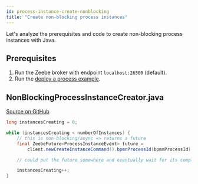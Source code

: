 ```yaml
---
id: process-instance-create-nonblocking
title: "Create non-blocking process instances"
---
```


Let's analyze the prerequisites and code to create non-blocking process instances with Java.

## Prerequisites

1. Run the Zeebe broker with endpoint `localhost:26500` (default).
1. Run the [deploy a process example](process-deploy.md).

## NonBlockingProcessInstanceCreator.java

[Source on GitHub](https://github.com/camunda-cloud/zeebe/blob/develop/samples/src/main/java/io/camunda/zeebe/example/process/NonBlockingProcessInstanceCreator.java)

```java
long instancesCreating = 0;

while (instancesCreating < numberOfInstances) {
    // this is non-blocking/async => returns a future
    final ZeebeFuture<ProcessInstanceEvent> future =
        client.newCreateInstanceCommand().bpmnProcessId(bpmnProcessId).latestVersion().send();

    // could put the future somewhere and eventually wait for its completion

    instancesCreating++;
}
```
